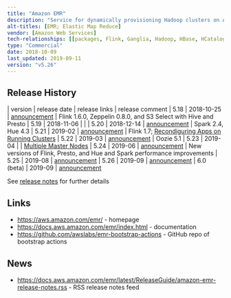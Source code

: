 ```yaml
---
title: "Amazon EMR"
description: "Service for dynamically provisioning Hadoop clusters on Amazon EC2 infrastructure, with the ability to select one of more Hadoop based services to be pre-installed and configured. Supports selection of EC2 instance types, EC2 spot and reserved instances, programmatic execution of service jobs (steps), persistent or transient (terminate after pre-defined steps have been executed) clusters, automatic or manual scaling of live clusters, cloning of clusters, HDFS on local (EBS) node storage, an HDFS compatible filesystem (EMR File System - EMRFS) for accessing Amazon S3 storage (that supports consistency using DynamoDB for metadata), automatic configuration of Hadoop clusters and firewalls, integration with AWS CloudWatch and AWS Identity and Access Management, Hadoop encryption and Kerberos authentication, persistent storage of Hive metadata in AWS Glue Data Catalog, and bootstrap actions for custom configuration or installation of other services (with a GitHub repo of open source bootstrap action extensions).  Manageable via the AWS Management Console, the AWS CLI, a REST API and a range of SDKs.  Priced at an hourly rate (charged per second) based on the EC2 instance types being used, which is in addition to any EC2 or EBS charges."
alt-titles: [EMR; Elastic Map Reduce]
vendor: [Amazon Web Services]
tech-relationships: [[packages, Flink, Ganglia, Hadoop, HBase, HCatalog, Hive, Hue, JupyterHub, Livy, Mahout, MXNet, Oozie, Phoenix, Pig, Presto, Spark, Sqoop, TensorFlow, Tez, Zeppelin, ZooKeeper]]
type: "Commercial"
date: 2018-10-09
last_updated: 2019-09-11
version: "v5.26"
---
```

## Release History

| version | release date | release links | release comment
| 5.18 | 2018-10-25 | [announcement](https://aws.amazon.com/about-aws/whats-new/2018/11/support-for-flink-160-zeppelin-080-and-s3-select-with-hive-and-presto-on-amazon-emr-release-5180/) | Flink 1.6.0, Zeppelin 0.8.0, and S3 Select with Hive and Presto
| 5.19 | 2018-11-06 | | 
| 5.20 | 2018-12-14 | [announcement](https://aws.amazon.com/about-aws/whats-new/2018/12/support-for-spark-240-hue-430-on-amazon-emr-release-5200/) | Spark 2.4, Hue 4.3
| 5.21 | 2019-02 | [announcement](https://aws.amazon.com/about-aws/whats-new/2019/03/support-for-flink-170-on-amazon-emr-release-5210/) | Flink 1.7; [Recondiguring Apps on Running Clusters](https://aws.amazon.com/about-aws/whats-new/2019/05/amazon-emr-announces-support-for-reconfiguring-applications-on-running-emr-clusters/)
| 5.22 | 2019-03 | [announcement](https://aws.amazon.com/about-aws/whats-new/2019/04/announcing-emr-release-5220-support-for-new-versions-of-hbase-oozie-flink-and-optimized-ebs-configuration-for-improved-io-performance-for-applications-such-as-spark/) | Oozie 5.1
| 5.23 | 2019-04 | | [Multiple Master Nodes](https://aws.amazon.com/about-aws/whats-new/2019/04/amazon-emr-announces-support-for-multiple-master-nodes-to-enable-high-availability-for-EMR-applications/)
| 5.24 | 2019-06 | [announcement](https://aws.amazon.com/about-aws/whats-new/2019/06/announcing-emr-release-5240-with-performance-improvements-in-spark-new-versions-of-flink-presto-Hue-and-cloudformation-support-for-launching-clusters-in-multiple-subnets-through-emr-instance-fleets/) | New versions of Flink, Presto, and Hue and Spark performance improvements 
| 5.25 | 2019-08 | [announcement](https://aws.amazon.com/about-aws/whats-new/2019/08/achieve-3x-better-spark-performance-with-emr-5250/)
| 5.26 | 2019-09 | [announcement](https://aws.amazon.com/about-aws/whats-new/2019/08/achieve-upto-16x-better-spark-performance-with-amazon-emr-release-5260/)
| 6.0 (beta) | 2019-09 | [announcement](https://aws.amazon.com/blogs/big-data/run-spark-applications-with-docker-using-amazon-emr-6-0-0-beta/) 

See [release notes](https://docs.aws.amazon.com/emr/latest/ReleaseGuide/emr-release-5x.html) for further details

## Links

* <https://aws.amazon.com/emr/> - homepage
* <https://docs.aws.amazon.com/emr/index.html> - documentation
* <https://github.com/awslabs/emr-bootstrap-actions> - GitHub repo of bootstrap actions

## News

* <https://docs.aws.amazon.com/emr/latest/ReleaseGuide/amazon-emr-release-notes.rss> - RSS release notes feed